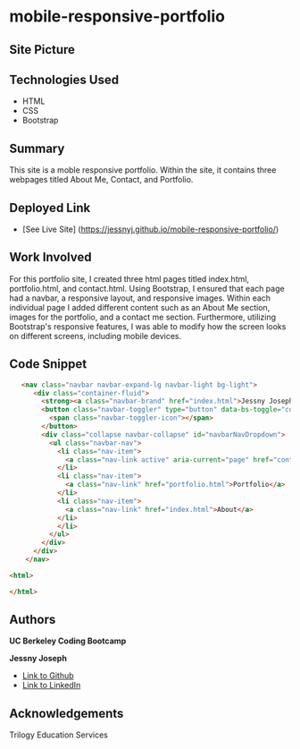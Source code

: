 # mobile-responsive-portfolio

## Site Picture

## Technologies Used

* HTML
* CSS
* Bootstrap

## Summary
This site is a moble responsive portfolio. Within the site, it contains three webpages titled About Me, Contact, and Portfolio. 

## Deployed Link

* [See Live Site] (https://jessnyj.github.io/mobile-responsive-portfolio/)

## Work Involved
For this portfolio site, I created three html pages titled index.html, portfolio.html, and contact.html. Using Bootstrap, I ensured that each page had a navbar, a responsive layout, and responsive images. Within each individual page I added different content such as an About Me section, images for the portfolio, and a contact me section. Furthermore, utilizing Bootstrap's responsive features, I was able to modify how the screen looks on different screens, including mobile devices. 

## Code Snippet

```html
   <nav class="navbar navbar-expand-lg navbar-light bg-light">
      <div class="container-fluid">
        <strong><a class="navbar-brand" href="index.html">Jessny Joseph</a></strong>
        <button class="navbar-toggler" type="button" data-bs-toggle="collapse" data-bs-target="#navbarNavDropdown" aria-controls="navbarNavDropdown" aria-expanded="false" aria-label="Toggle navigation">
          <span class="navbar-toggler-icon"></span>
        </button>
        <div class="collapse navbar-collapse" id="navbarNavDropdown">
          <ul class="navbar-nav">
            <li class="nav-item">
              <a class="nav-link active" aria-current="page" href="contact.html">Contact</a>
            </li>
            <li class="nav-item">
              <a class="nav-link" href="portfolio.html">Portfolio</a>
            </li>
            <li class="nav-item">
              <a class="nav-link" href="index.html">About</a>
            </li>
            </li>
          </ul>
        </div>
      </div>
    </nav>
```
```html
<html>

</html>
```

## Authors
**UC Berkeley Coding Bootcamp**

**Jessny Joseph** 
- [Link to Github](https://github.com/jessnyj)
- [Link to LinkedIn](https://www.linkedin.com/in/jessny-joseph-361515201)

## Acknowledgements
Trilogy Education Services
